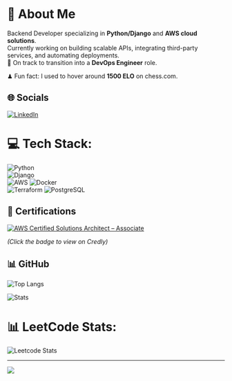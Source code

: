# 💫 About Me
Backend Developer specializing in **Python/Django** and **AWS cloud solutions**.  
Currently working on building scalable APIs, integrating third-party services, and automating deployments.  
🚀 On track to transition into a **DevOps Engineer** role.  

♟ Fun fact: I used to hover around **1500 ELO** on chess.com.


## 🌐 Socials
[![LinkedIn](https://img.shields.io/badge/LinkedIn-%230077B5.svg?logo=linkedin&logoColor=white)](https://linkedin.com/in/amir-aini-174437171)

# 💻 Tech Stack:
![Python](https://img.shields.io/badge/Python-3776AB.svg?style=for-the-badge&logo=python&logoColor=white)  
![Django](https://img.shields.io/badge/Django-092E20.svg?style=for-the-badge&logo=django&logoColor=white)  
![AWS](https://img.shields.io/badge/AWS-FF9900.svg?style=for-the-badge&logo=amazon-aws&logoColor=white)
![Docker](https://img.shields.io/badge/Docker-2496ED.svg?style=for-the-badge&logo=docker&logoColor=white)  
![Terraform](https://img.shields.io/badge/Terraform-623CE4.svg?style=for-the-badge&logo=terraform&logoColor=white) 
![PostgreSQL](https://img.shields.io/badge/PostgreSQL-336791.svg?style=for-the-badge&logo=postgresql&logoColor=white)  

## 🏅 Certifications
[![AWS Certified Solutions Architect – Associate](https://images.credly.com/size/340x340/images/2a4e7f42-857f-4140-9b3a-36a9b1c8e8a9/image.png)](https://www.credly.com/badges/d448062e-b7b6-45f2-a2b5-34288804a743/public_url)  

_*(Click the badge to view on Credly)*_

## 📊 GitHub
![Top Langs](https://github-readme-stats-zeta-six-as36o6uadr.vercel.app/api/top-langs/?username=AmirAini&theme=city_light&hide_border=false&layout=compact&size_weight=0.5&count_weight=0.5)

![Stats](https://github-readme-stats-zeta-six-as36o6uadr.vercel.app/api?username=AmirAini&theme=city_light&hide_border=false&include_all_commits=true&count_private=true&show_icons=true)



# 📊 LeetCode Stats: 
![Leetcode Stats](https://leetcard.jacoblin.cool/AmirAini)

---
[![](https://visitcount.itsvg.in/api?id=AmirAini&icon=0&color=0)](https://visitcount.itsvg.in)

<!-- Proudly created with GPRM ( https://gprm.itsvg.in ) -->
